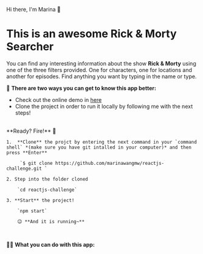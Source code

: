 Hi there, I'm Marina 👋
# This is an awesome Rick & Morty Searcher
You can find any interesting information about the show **Rick & Morty** using one of the three filters provided. One for characters, one for locations and another for episodes. Find anything you want by typing in the name or type.

🌹 **There are two ways you can get to know this app better:** 

- Check out the online demo in [here](https://reactjs-challenge-marina.web.app/)
- Clone the project in order to run it locally by following me with the next steps!
<br>
**Ready? Fire!**  🚀

	1.  **Clone** the projct by entering the next command in your `command shell` *(make sure you have git intalled in your computer)* and then press **Enter**
	
	     `$ git clone https://github.com/marinawangmw/reactjs-challenge.git `
    
	2. Step into the folder cloned

		`cd reactjs-challenge`

	3. **Start** the project!

		`npm start`

		😉 **And it is running~** 
<br>

🕵️‍♀️ **What you can do with this app:** 
